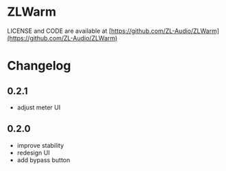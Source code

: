 # ZLWarm

LICENSE and CODE are available at [https://github.com/ZL-Audio/ZLWarm](https://github.com/ZL-Audio/ZLWarm)

# Changelog

## 0.2.1

- adjust meter UI

## 0.2.0

- improve stability
- redesign UI
- add bypass button